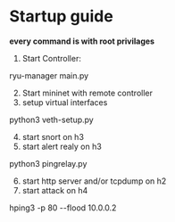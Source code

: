 # Startup guide

**every command is with root privilages**

1. Start Controller:

ryu-manager main.py

2. Start mininet with remote controller
3. setup virtual interfaces

python3 veth-setup.py

4. start snort on h3
5. start alert realy on h3

python3 pingrelay.py

6. start http server and/or tcpdump on h2
7. start attack on h4 

hping3 -p 80 --flood 10.0.0.2
